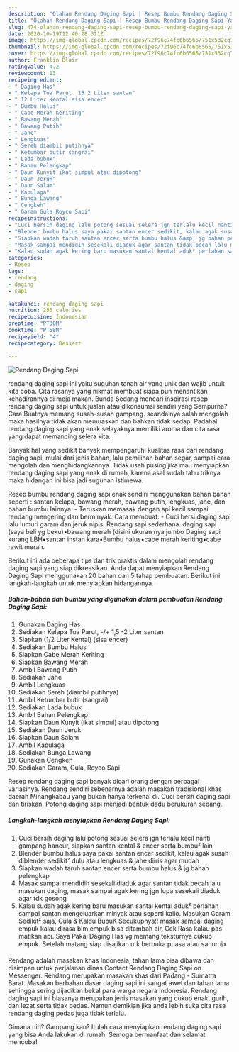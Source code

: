 ```yaml
---
description: "Olahan Rendang Daging Sapi | Resep Bumbu Rendang Daging Sapi Yang Enak dan Simpel"
title: "Olahan Rendang Daging Sapi | Resep Bumbu Rendang Daging Sapi Yang Enak dan Simpel"
slug: 474-olahan-rendang-daging-sapi-resep-bumbu-rendang-daging-sapi-yang-enak-dan-simpel
date: 2020-10-19T12:40:28.321Z
image: https://img-global.cpcdn.com/recipes/72f96c74fc6b6565/751x532cq70/rendang-daging-sapi-foto-resep-utama.jpg
thumbnail: https://img-global.cpcdn.com/recipes/72f96c74fc6b6565/751x532cq70/rendang-daging-sapi-foto-resep-utama.jpg
cover: https://img-global.cpcdn.com/recipes/72f96c74fc6b6565/751x532cq70/rendang-daging-sapi-foto-resep-utama.jpg
author: Franklin Blair
ratingvalue: 4.2
reviewcount: 13
recipeingredient:
- " Daging Has"
- " Kelapa Tua Parut  15 2 Liter santan"
- " 12 Liter Kental sisa encer"
- " Bumbu Halus"
- " Cabe Merah Keriting"
- " Bawang Merah"
- " Bawang Putih"
- " Jahe"
- " Lengkuas"
- " Sereh diambil putihnya"
- " Ketumbar butir sangrai"
- " Lada bubuk"
- " Bahan Pelengkap"
- " Daun Kunyit ikat simpul atau dipotong"
- " Daun Jeruk"
- " Daun Salam"
- " Kapulaga"
- " Bunga Lawang"
- " Cengkeh"
- " Garam Gula Royco Sapi"
recipeinstructions:
- "Cuci bersih daging lalu potong sesuai selera jgn terlalu kecil nanti gampang hancur, siapkan santan kental &amp; encer serta bumbu² lain"
- "Blender bumbu halus saya pakai santan encer sedikit, kalau agak susah diblender sedikit² dulu atau lengkuas &amp; jahe diiris agar mudah"
- "Siapkan wadah taruh santan encer serta bumbu halus &amp; jg bahan pelengkap"
- "Masak sampai mendidih sesekali diaduk agar santan tidak pecah lalu masukan daging, masak sampai agak kering jgn lupa sesekali diaduk agar tdk gosong"
- "Kalau sudah agak kering baru masukan santal kental aduk² perlahan sampai santan mengeluarkan minyak atau seperti kalio. Masukan Garam Sedikit² saja, Gula &amp; Kaldu BubuK Secukupnya!! masak sampai daging empuk kalau dirasa blm empuk bisa ditambah air, Cek Rasa kalau pas matikan api. Saya Pakai Daging Has yg memang teksturnya cukup empuk. Setelah matang siap disajikan utk berbuka puasa atau sahur 👍"
categories:
- Resep
tags:
- rendang
- daging
- sapi

katakunci: rendang daging sapi 
nutrition: 253 calories
recipecuisine: Indonesian
preptime: "PT30M"
cooktime: "PT58M"
recipeyield: "4"
recipecategory: Dessert

---
```



![Rendang Daging Sapi](https://img-global.cpcdn.com/recipes/72f96c74fc6b6565/751x532cq70/rendang-daging-sapi-foto-resep-utama.jpg)


rendang daging sapi ini yaitu suguhan tanah air yang unik dan wajib untuk kita coba. Cita rasanya yang nikmat membuat siapa pun menantikan kehadirannya di meja makan.
Bunda Sedang mencari inspirasi resep rendang daging sapi untuk jualan atau dikonsumsi sendiri yang Sempurna? Cara Buatnya memang susah-susah gampang. seandainya salah mengolah maka hasilnya tidak akan memuaskan dan bahkan tidak sedap. Padahal rendang daging sapi yang enak selayaknya memiliki aroma dan cita rasa yang dapat memancing selera kita.

Banyak hal yang sedikit banyak mempengaruhi kualitas rasa dari rendang daging sapi, mulai dari jenis bahan, lalu pemilihan bahan segar, sampai cara mengolah dan menghidangkannya. Tidak usah pusing jika mau menyiapkan rendang daging sapi yang enak di rumah, karena asal sudah tahu triknya maka hidangan ini bisa jadi suguhan istimewa.

Resep bumbu rendang daging sapi enak sendiri menggunakan bahan bahan seperti : santan kelapa, bawang merah, bawang putih, lengkuas, jahe, dan bahan bumbu lainnya. - Teruskan memasak dengan api kecil sampai rendang mengering dan berminyak. Cara membuat: - Cuci bersi daging sapi lalu lumuri garam dan jeruk nipis. Rendang sapi sederhana. daging sapi (saya beli yg beku)•bawang merah (disini ukuran nya jumbo Daging sapi kurang LBH•santan instan kara•Bumbu halus•cabe merah keriting•cabe rawit merah.


Berikut ini ada beberapa tips dan trik praktis dalam mengolah rendang daging sapi yang siap dikreasikan. Anda dapat menyiapkan Rendang Daging Sapi menggunakan 20 bahan dan 5 tahap pembuatan. Berikut ini langkah-langkah untuk menyiapkan hidangannya.

<!--inarticleads1-->

##### Bahan-bahan dan bumbu yang digunakan dalam pembuatan Rendang Daging Sapi:

1. Gunakan  Daging Has
1. Sediakan  Kelapa Tua Parut, -/+ 1,5 -2 Liter santan
1. Siapkan  (1/2 Liter Kental) (sisa encer)
1. Sediakan  Bumbu Halus
1. Siapkan  Cabe Merah Keriting
1. Siapkan  Bawang Merah
1. Ambil  Bawang Putih
1. Sediakan  Jahe
1. Ambil  Lengkuas
1. Sediakan  Sereh (diambil putihnya)
1. Ambil  Ketumbar butir (sangrai)
1. Sediakan  Lada bubuk
1. Ambil  Bahan Pelengkap
1. Siapkan  Daun Kunyit (ikat simpul) atau dipotong
1. Sediakan  Daun Jeruk
1. Siapkan  Daun Salam
1. Ambil  Kapulaga
1. Sediakan  Bunga Lawang
1. Gunakan  Cengkeh
1. Sediakan  Garam, Gula, Royco Sapi


Resep rendang daging sapi banyak dicari orang dengan berbagai variasinya. Rendang sendiri sebenarnya adalah masakan tradisional khas daerah Minangkabau yang bukan hanya terkenal di. Cuci bersih daging sapi dan tiriskan. Potong daging sapi menjadi bentuk dadu berukuran sedang. 

<!--inarticleads2-->

##### Langkah-langkah menyiapkan Rendang Daging Sapi:

1. Cuci bersih daging lalu potong sesuai selera jgn terlalu kecil nanti gampang hancur, siapkan santan kental &amp; encer serta bumbu² lain
1. Blender bumbu halus saya pakai santan encer sedikit, kalau agak susah diblender sedikit² dulu atau lengkuas &amp; jahe diiris agar mudah
1. Siapkan wadah taruh santan encer serta bumbu halus &amp; jg bahan pelengkap
1. Masak sampai mendidih sesekali diaduk agar santan tidak pecah lalu masukan daging, masak sampai agak kering jgn lupa sesekali diaduk agar tdk gosong
1. Kalau sudah agak kering baru masukan santal kental aduk² perlahan sampai santan mengeluarkan minyak atau seperti kalio. Masukan Garam Sedikit² saja, Gula &amp; Kaldu BubuK Secukupnya!! masak sampai daging empuk kalau dirasa blm empuk bisa ditambah air, Cek Rasa kalau pas matikan api. Saya Pakai Daging Has yg memang teksturnya cukup empuk. Setelah matang siap disajikan utk berbuka puasa atau sahur 👍


Rendang adalah masakan khas Indonesia, tahan lama bisa dibawa dan disimpan untuk perjalanan dinas Contact Rendang Daging Sapi on Messenger. Rendang merupakan masakan khas dari Padang - Sumatra Barat. Masakan berbahan dasar daging sapi ini sangat awet dan tahan lama sehingga sering dijadikan bekal para warga negara Indonesia. Rendang daging sapi ini biasanya merupakan jenis masakan yang cukup enak, gurih, dan lezat serta tidak pedas. Namun demikian jika anda lebih suka cita rasa rendang daging pedas juga tidak terlalu. 

Gimana nih? Gampang kan? Itulah cara menyiapkan rendang daging sapi yang bisa Anda lakukan di rumah. Semoga bermanfaat dan selamat mencoba!

